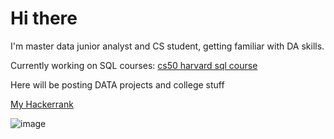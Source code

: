 # Hi there 

I'm master data junior analyst and CS student, getting familiar with DA skills.

Currently working on SQL courses: [cs50 harvard sql course](https://cs50.harvard.edu/sql/2024/)

Here will be posting DATA projects and college stuff

[My Hackerrank](https://www.hackerrank.com/profile/jakobgrob9)

![image](https://github.com/user-attachments/assets/06f04fcb-78ae-4ab9-8a6b-ac2e580177a3)

